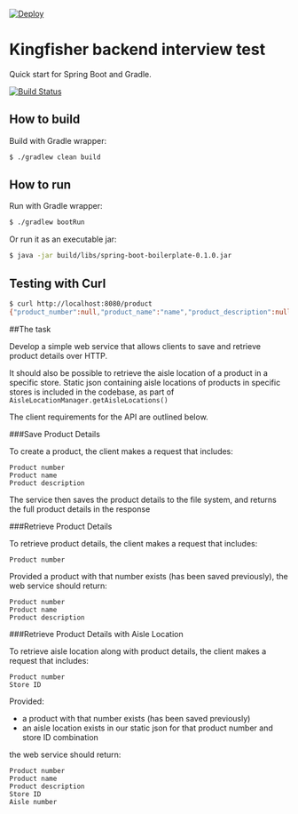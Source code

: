 [![Deploy](https://www.herokucdn.com/deploy/button.svg)](https://heroku.com/deploy)

# Kingfisher backend interview test
 
Quick start for Spring Boot and Gradle.

[![Build Status](https://travis-ci.org/cristiangreco/spring-boot-boilerplate.svg?branch=master)](https://travis-ci.org/cristiangreco/spring-boot-boilerplate)

## How to build

Build with Gradle wrapper:

```sh
$ ./gradlew clean build
```

## How to run

Run with Gradle wrapper:

```sh
$ ./gradlew bootRun
```

Or run it as an executable jar:

```sh
$ java -jar build/libs/spring-boot-boilerplate-0.1.0.jar
```

## Testing with Curl

```sh
$ curl http://localhost:8080/product
{"product_number":null,"product_name":"name","product_description":null}
```


##The task

Develop a simple web service that allows clients to save and retrieve product details over HTTP.

It should also be possible to retrieve the aisle location of a product in a specific store. Static json containing aisle locations of products in specific stores is included in the codebase, as part of `AisleLocationManager.getAisleLocations()`

The client requirements for the API are outlined below.

###Save Product Details

To create a product, the client makes a request that includes:
```
Product number
Product name
Product description
```

The service then saves the product details to the file system, and returns the full product details in the response

###Retrieve Product Details

To retrieve product details, the client makes a request that includes:
```
Product number
```

Provided a product with that number exists (has been saved previously), the web service should return:
```
Product number
Product name
Product description
```


###Retrieve Product Details with Aisle Location

To retrieve aisle location along with product details, the client makes a request that includes:
```
Product number
Store ID
```

Provided:
 - a product with that number exists (has been saved previously)
 - an aisle location exists in our static json for that product number and store ID combination

the web service should return:
```
Product number
Product name
Product description
Store ID
Aisle number
``` 

